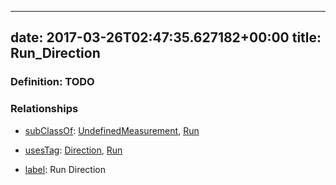 
---
date: 2017-03-26T02:47:35.627182+00:00
title: Run_Direction
---
### Definition: TODO

### Relationships

* [subClassOf](http://www.w3.org/2000/01/rdf-schema#subClassOf): [UndefinedMeasurement](https://brickschema.org/schema/1.0/Brick#UndefinedMeasurement), [Run](https://brickschema.org/schema/1.0/Brick#Run)

* [usesTag](https://brickschema.org/schema/1.0/BrickFrame#usesTag): [Direction](https://brickschema.org/schema/1.0/BrickTag#Direction), [Run](https://brickschema.org/schema/1.0/BrickTag#Run)

* [label](http://www.w3.org/2000/01/rdf-schema#label): Run Direction
